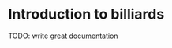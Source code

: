 # Introduction to billiards

TODO: write [great documentation](http://jacobian.org/writing/great-documentation/what-to-write/)
